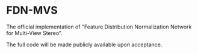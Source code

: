 # FDN-MVS
The official implementation of "Feature Distribution Normalization Network for Multi-View Stereo”.

The full code will be made publicly available upon acceptance.
